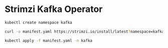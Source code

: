 # Strimzi Kafka Operator

```bash
kubectl create namespace kafka

curl -o manifest.yaml https://strimzi.io/install/latest?namespace=kafka

kubectl apply -f manifest.yaml -n kafka
```
